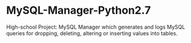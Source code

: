 # MySQL-Manager-Python2.7
High-school Project: MySQL Manager which generates and logs MySQL queries for dropping, deleting, altering or inserting values into tables.
